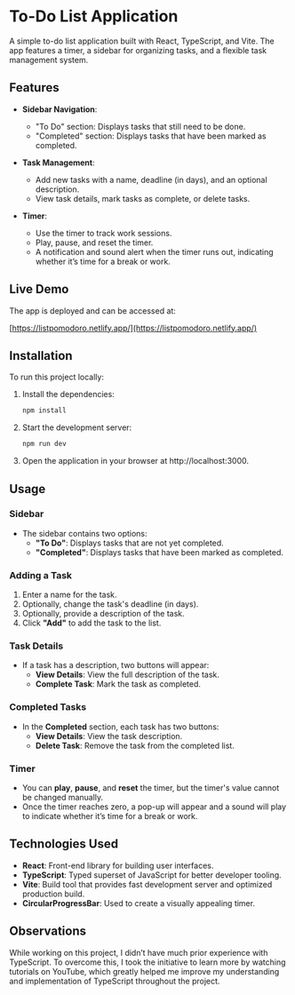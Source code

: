 # To-Do List Application

A simple to-do list application built with React, TypeScript, and Vite. The app features a timer, a sidebar for organizing tasks, and a flexible task management system.

## Features

- **Sidebar Navigation**:
  - "To Do" section: Displays tasks that still need to be done.
  - "Completed" section: Displays tasks that have been marked as completed.
- **Task Management**:

  - Add new tasks with a name, deadline (in days), and an optional description.
  - View task details, mark tasks as complete, or delete tasks.

- **Timer**:
  - Use the timer to track work sessions.
  - Play, pause, and reset the timer.
  - A notification and sound alert when the timer runs out, indicating whether it’s time for a break or work.

## Live Demo

The app is deployed and can be accessed at:

[https://listpomodoro.netlify.app/](https://listpomodoro.netlify.app/)

## Installation

To run this project locally:

1. Install the dependencies:

   ```bash
   npm install
   ```

2. Start the development server:

   ```bash
   npm run dev
   ```

3. Open the application in your browser at http://localhost:3000.

## Usage

### Sidebar

- The sidebar contains two options:
  - **"To Do"**: Displays tasks that are not yet completed.
  - **"Completed"**: Displays tasks that have been marked as completed.

### Adding a Task

1. Enter a name for the task.
2. Optionally, change the task's deadline (in days).
3. Optionally, provide a description of the task.
4. Click **"Add"** to add the task to the list.

### Task Details

- If a task has a description, two buttons will appear:
  - **View Details**: View the full description of the task.
  - **Complete Task**: Mark the task as completed.

### Completed Tasks

- In the **Completed** section, each task has two buttons:
  - **View Details**: View the task description.
  - **Delete Task**: Remove the task from the completed list.

### Timer

- You can **play**, **pause**, and **reset** the timer, but the timer's value cannot be changed manually.
- Once the timer reaches zero, a pop-up will appear and a sound will play to indicate whether it’s time for a break or work.

## Technologies Used

- **React**: Front-end library for building user interfaces.
- **TypeScript**: Typed superset of JavaScript for better developer tooling.
- **Vite**: Build tool that provides fast development server and optimized production build.
- **CircularProgressBar**: Used to create a visually appealing timer.

## Observations

While working on this project, I didn’t have much prior experience with TypeScript. To overcome this, I took the initiative to learn more by watching tutorials on YouTube, which greatly helped me improve my understanding and implementation of TypeScript throughout the project.
